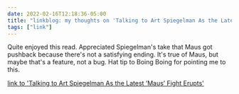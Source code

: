 ```yaml
---
date: 2022-02-16T12:18:36-05:00
title: "linkblog: my thoughts on 'Talking to Art Spiegelman As the Latest ‘Maus’ Fight Erupts'"
tags: ["link"]
---
```

Quite enjoyed this read. Appreciated Spiegelman's take that Maus got pushback because there's not a satisfying ending. It's true of Maus, but maybe that's a feature, not a bug. Hat tip to Boing Boing for pointing me to this.
 
[link to 'Talking to Art Spiegelman As the Latest ‘Maus’ Fight Erupts'](https://www.vulture.com/article/art-spiegelman-maus-interview.html)
